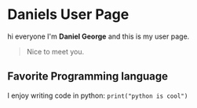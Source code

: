 # Daniels User Page
hi everyone I'm **Daniel George** and this is my user page.
> Nice to meet you.



## Favorite Programming language
I enjoy writing code in python:
```print("python is cool")```


